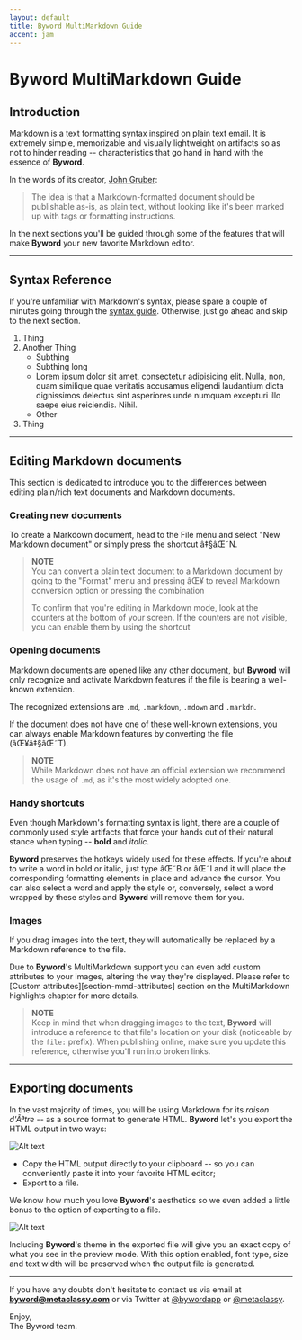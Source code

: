 ```yaml
---
layout: default
title: Byword MultiMarkdown Guide  
accent: jam
---
```

  
# Byword MultiMarkdown Guide

## Introduction

Markdown is a text formatting syntax inspired on plain text email. It is extremely simple, memorizable and visually lightweight on artifacts so as not to hinder reading -- characteristics that go hand in hand with the essence of **Byword**.

In the words of its creator, [John Gruber][link-gruber]:
> The idea is that a Markdown-formatted document should be publishable as-is, as plain text, without looking like it's been marked up with tags or formatting instructions.

[link-gruber]: http://daringfireball.net/

In the next sections you'll be guided through some of the features that will make **Byword** your new favorite Markdown editor. 

---

## Syntax Reference

If you're unfamiliar with Markdown's syntax, please spare a couple of minutes going through the [syntax guide][link-syntax]. Otherwise, just go ahead and skip to the next section.

1. Thing
2. Another Thing
    * Subthing
    * Subthing long
    * Lorem ipsum dolor sit amet, consectetur adipisicing elit. Nulla, non, quam similique quae veritatis accusamus eligendi laudantium dicta dignissimos delectus sint asperiores unde numquam excepturi illo saepe eius reiciendis. Nihil.
    * Other
3. Thing

[link-syntax]: syntax.html "Markdown syntax guide"

--- 

## Editing Markdown documents

This section is dedicated to introduce you to the differences between editing plain/rich text documents and Markdown documents.

### Creating new documents

To create a Markdown document, head to the File menu and select "New Markdown document" or simply press the shortcut â‡§âŒ˜N.

> **NOTE**  
> You can convert a plain text document to a Markdown document by going to the "Format" menu and pressing âŒ¥ to reveal Markdown conversion option or pressing the combination
>
> To confirm that you're editing in Markdown mode, look at the counters at the bottom of your screen. If the counters are not visible, you can enable them by using the shortcut

### Opening documents

Markdown documents are opened like any other document, but **Byword** will only recognize and activate Markdown features if the file is bearing a well-known extension.

The recognized extensions are `.md`, `.markdown`, `.mdown` and `.markdn`.

If the document does not have one of these well-known extensions, you can always enable Markdown features by converting the file (âŒ¥â‡§âŒ˜T).

> **NOTE**  
> While Markdown does not have an official extension we recommend the usage of `.md`, as it's the most widely adopted one.

### Handy shortcuts

Even though Markdown's formatting syntax is light, there are a couple of commonly used style artifacts that force your hands out of their natural stance when typing -- **bold** and *italic*.

**Byword** preserves the hotkeys widely used for these effects. If you're about to write a word in bold or italic, just type âŒ˜B or âŒ˜I and it will place the corresponding formatting elements in place and advance the cursor. You can also select a word and apply the style or, conversely, select a word wrapped by these styles and **Byword** will remove them for you.

### Images

If you drag images into the text, they will automatically be replaced by a Markdown reference to the file.

Due to **Byword**'s MultiMarkdown support you can even add custom attributes to your images, altering the way they're displayed. Please refer to [Custom attributes][section-mmd-attributes] section on the MultiMarkdown highlights chapter for more details.

> **NOTE**  
> Keep in mind that when dragging images to the text, **Byword** will introduce a reference to that file's location on your disk (noticeable by the `file:` prefix).
> When publishing online, make sure you update this reference, otherwise you'll run into broken links.

---

## Exporting documents

In the vast majority of times, you will be using Markdown for its *raison d'Ãªtre* -- as a source format to generate HTML. **Byword** let's you export the HTML output in two ways:

![Alt text](http://farm8.staticflickr.com/7141/6796099195_c8152901b4_b.jpg "Optional title")

* Copy the HTML output directly to your clipboard -- so you can conveniently paste it into your favorite HTML editor;
* Export to a file.

We know how much you love **Byword**'s aesthetics so we even added a little bonus to the option of exporting to a file.

![Alt text](http://farm8.staticflickr.com/7141/6796099195_c8152901b4_b.jpg "Optional title")

Including **Byword**'s theme in the exported file will give you an exact copy of what you see in the preview mode. With this option enabled, font type, size and text width will be preserved when the output file is generated.

---

[link-source]: guide.md "User guide MultiMarkdown source"

If you have any doubts don't hesitate to contact us via email at **byword@metaclassy.com** or via Twitter at [@bywordapp][link-twitter_bywordapp] or [@metaclassy][link-twitter_metaclassy].

[link-twitter_bywordapp]: http://twitter.com/bywordapp "Byword on Twitter"
[link-twitter_metaclassy]: http://twitter.com/metaclassy "Metaclassy on Twitter"

Enjoy,  
The Byword team.